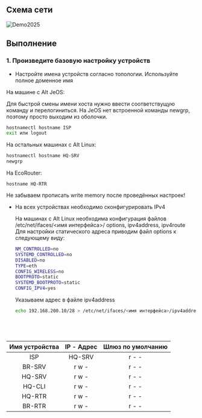 

## Схема сети 
![Demo2025](https://github.com/user-attachments/assets/a5cfcdd1-d9ce-4e34-b44b-d2630219103a)


## Выполнение
### 1. Произведите базовую настройку устройств

- Настройте имена устройств согласно топологии. Используйте
полное доменное имя

На машине с Alt JeOS:

Для быстрой смены имени хоста нужно ввести соответствущую команду и перелогиниться.
На JeOS нет встроенной команды newgrp, поэтому просто выходим из оболочки. 

``` bash
hostnamectl hostname ISP
exit или logout
```
На остальных машинах с Alt Linux:

```  bash
hostnamectl hostname HQ-SRV
newgrp
```
На EcoRouter:
```
hostname HQ-RTR

```

Не забываем прописать write memory после проведённых настроек!

- На всех устройствах необходимо сконфигурировать IPv4

  На машинах с Alt Linux необходима конфигурация файлов /etc/net/ifaces/<имя интерфейса>/ options, ipv4address, ipv4route
  Для настройки статического адреса приводим файл options к следующему виду:

  ``` bash
  NM_CONTROLLED=no
  SYSTEMD_CONTROLLED=no
  DISABLED=no
  TYPE=eth
  CONFIG_WIRELESS=no
  BOOTPROTO=static
  SYSTEMD_BOOTPROTO=static
  CONFIG_IPV4=yes
  ```
  Указываем адрес в файле ipv4address
  ``` bash
  echo 192.168.200.10/28 > /etc/net/ifaces/<имя интерфейса>/ipv4address 

  




| Имя устройства | IP - Адрес  | Шлюз по умолчанию | 
|:---------:|:--------------------------:|:--------------------:|
|     ISP     |           HQ-SRV           |        r - -         |        
|     BR-SRV     |           r w -            |        r - -         |        
|     HQ-SRV     |           r w -            |        r - -         |        
|     HQ-CLI     |           r w -            |        r - -         |  
|     HQ-RTR    |           r w -            |        r - -         |        
|     BR-RTR     |           r w -            |        r - -         |  



